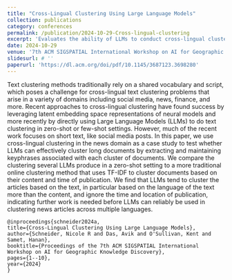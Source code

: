 ```yaml
---
title: "Cross-Lingual Clustering Using Large Language Models"
collection: publications
category: conferences
permalink: /publication/2024-10-29-Cross-lingual-clustering
excerpt: 'Evaluates the ability of LLMs to conduct cross-lingual clustering of news articles based on geospatial and topical information contained in the text.' 
date: 2024-10-29
venue: '7th ACM SIGSPATIAL International Workshop on AI for Geographic Knowledge Discovery'
slidesurl: # ''
paperurl: 'https://dl.acm.org/doi/pdf/10.1145/3687123.3698280'
---
```


Text clustering methods traditionally rely on a shared vocabulary and script, which poses a challenge for cross-lingual text clustering problems that arise in a variety of domains including social media, news, finance, and more. 
Recent approaches to cross-lingual clustering have found success by leveraging latent embedding space representations of neural models and more recently by directly using Large Language Models (LLMs) to do text clustering in zero-shot or few-shot settings. 
However, much of the recent work focuses on short text, like social media posts.
In this paper, we use cross-lingual clustering in the news domain as a case study to test whether LLMs can effectively cluster long documents by extracting and maintaining keyphrases associated with each cluster of documents. 
We compare the clustering several LLMs produce in a zero-shot setting to a more traditional online clustering method that uses TF-IDF to cluster documents based on their content and time of publication. 
We find that LLMs tend to cluster the articles based on the text, in particular based on the language of the text more than the content, and ignore the time and location of publication, indicating further work is needed before LLMs can reliably be used in clustering news articles across multiple languages.

    @inproceedings{schneider2024a,
    title={Cross-Lingual Clustering Using Large Language Models},
    author={Schneider, Nicole R and Das, Avik and O'Sullivan, Kent and Samet, Hanan},
    booktitle={Proceedings of the 7th ACM SIGSPATIAL International Workshop on AI for Geographic Knowledge Discovery},
    pages={1--10},
    year={2024}
    }